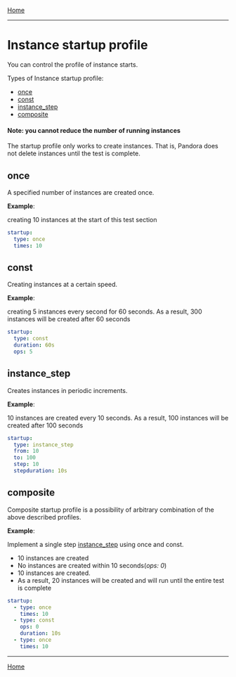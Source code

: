 [Home](index.md)

---

# Instance startup profile

You can control the profile of instance starts.

Types of Instance startup profile:

- [once](#once)
- [const](#const)
- [instance_step](#instance_step)
- [composite](#composite)

#### Note: you cannot reduce the number of running instances

The startup profile only works to create instances. That is, Pandora does not delete instances until the test is complete.

## once

A specified number of instances are created once.

**Example**:

creating 10 instances at the start of this test section

```yaml
startup:
  type: once
  times: 10
```

## const

Creating instances at a certain speed.

**Example**:

creating 5 instances every second for 60 seconds. As a result, 300 instances will be created after 60 seconds

```yaml
startup:
  type: const
  duration: 60s
  ops: 5
```

## instance_step

Creates instances in periodic increments.

**Example**:

10 instances are created every 10 seconds. As a result, 100 instances will be created after 100 seconds

```yaml
startup:
  type: instance_step
  from: 10
  to: 100
  step: 10
  stepduration: 10s
```

## composite

Composite startup profile is a possibility of arbitrary combination of the above described profiles.

**Example**:

Implement a single step [instance_step](#instance_step) using once and const.
- 10 instances are created
- No instances are created within 10 seconds(_ops: 0_)
- 10 instances are created.
- As a result, 20 instances will be created and will run until the entire test is complete

```yaml
startup:
  - type: once
    times: 10
  - type: const
    ops: 0
    duration: 10s
  - type: once
    times: 10
```



---

[Home](index.md)
